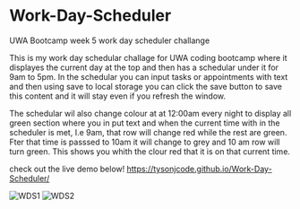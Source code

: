 # Work-Day-Scheduler
UWA Bootcamp week 5 work day scheduler challange 

This is my work day schedular challage for UWA coding bootcamp where it displayes the current day at the top and then has a schedular under it for 9am to 5pm. In the schedular you can input tasks or appointments with text and then using save to local storage you can click the save button to save this content and it will stay even if you refresh the window.

The schedular wil also change colour at at 12:00am every night to display all green section where you in put text and when the current time with in the scheduler is met, I.e 9am, that row will change red while the rest are green. Fter that time is passsed to 10am it will change to grey and 10 am row will turn green. This shows you whith the clour red that it is on that current time.

check out the live demo below!
https://tysonjcode.github.io/Work-Day-Scheduler/

![WDS1](https://user-images.githubusercontent.com/105157961/194347709-c0724778-77dd-4467-9ae9-5e362719cef5.png)
![WDS2](https://user-images.githubusercontent.com/105157961/194347722-25131cff-8c50-4ac1-a912-c5fa5d5c4f5e.png)
